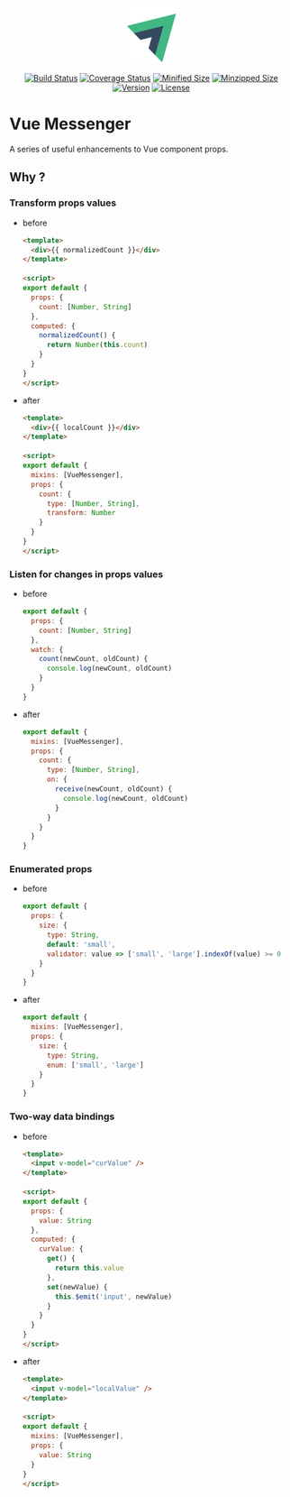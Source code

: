 <p align="center"><img width="100" src="./images/logo.png" alt="Vue Messenger logo"></p>

<p align="center">
  <a href="https://travis-ci.org/fjc0k/vue-messenger"><img src="https://travis-ci.org/fjc0k/vue-messenger.svg?branch=master" alt="Build Status"></a>
  <a href="https://codecov.io/gh/fjc0k/vue-messenger"><img src="https://codecov.io/gh/fjc0k/vue-messenger/branch/master/graph/badge.svg" alt="Coverage Status"></a>
  <a href="https://github.com/fjc0k/vue-messenger/blob/master/dist/vue-messenger.min.js"><img src="https://img.shields.io/badge/minzipped%20size-966%20B-blue.svg?MIN" alt="Minified Size"></a>
  <a href="https://github.com/fjc0k/vue-messenger/blob/master/dist/vue-messenger.min.js"><img src="https://img.shields.io/badge/minified%20size-2%20KB-blue.svg?MZIP" alt="Minzipped Size"></a>
  <a href="https://www.npmjs.com/package/vue-messenger"><img src="https://img.shields.io/npm/v/vue-messenger.svg" alt="Version"></a>
  <a href="https://www.npmjs.com/package/vue-messenger"><img src="https://img.shields.io/npm/l/vue-messenger.svg" alt="License"></a>
</p>

# Vue Messenger

A series of useful enhancements to Vue component props.

## Why ?

### Transform props values

- before

    ```html
    <template>
      <div>{{ normalizedCount }}</div>
    </template>
    
    <script>
    export default {
      props: {
        count: [Number, String]
      },
      computed: {
        normalizedCount() {
          return Number(this.count)
        }
      }
    }
    </script>
    ```

- after

    ```html
    <template>
      <div>{{ localCount }}</div>
    </template>
    
    <script>
    export default {
      mixins: [VueMessenger],
      props: {
        count: {
          type: [Number, String],
          transform: Number
        }
      }
    }
    </script>
    ```

### Listen for changes in props values
    
- before

    ```js
    export default {
      props: {
        count: [Number, String]
      },
      watch: {
        count(newCount, oldCount) {
          console.log(newCount, oldCount)
        }
      }
    }
    ```

- after

    ```js
    export default {
      mixins: [VueMessenger],
      props: {
        count: {
          type: [Number, String],
          on: {
            receive(newCount, oldCount) {
              console.log(newCount, oldCount)
            }
          }
        }
      }
    }
    ```

### Enumerated props

- before

    ```js
    export default {
      props: {
        size: {
          type: String,
          default: 'small',
          validator: value => ['small', 'large'].indexOf(value) >= 0
        }
      }
    }
    ```

- after

    ```js
    export default {
      mixins: [VueMessenger],
      props: {
        size: {
          type: String,
          enum: ['small', 'large']
        }
      }
    }
    ```

### Two-way data bindings

- before

    ```html
    <template>
      <input v-model="curValue" />
    </template>

    <script>
    export default {
      props: {
        value: String
      },
      computed: {
        curValue: {
          get() {
            return this.value
          },
          set(newValue) {
            this.$emit('input', newValue)
          }
        }
      }
    }
    </script>
    ```
  
- after

    ```html
    <template>
      <input v-model="localValue" />
    </template>

    <script>
    export default {
      mixins: [VueMessenger],
      props: {
        value: String
      }
    }
    </script>
    ```
<!-- 
# Install

## Package

```bash
# yarn
yarn add vue-messenger

# or, npm
npm i vue-messenger
```

## CDN

- [jsDelivr](//www.jsdelivr.com/package/npm/vue-messenger)
- [UNPKG](//unpkg.com/vue-messenger/)

Available as global `VueMessenger`. -->

<!-- # Example

```html
<template>
  <input
    v-model="localValue"
    v-show="localVisible"
  />
</template>

<script>
export default {
  props: {
    value: {
      type: [String, Number],
      transform: {
        receive: value => String(value),
        send: Number
      },
      on: {
        receive: console.log,
        send: console.log,
        change: console.log
      }
    },
    visible: {
      type: Boolean,
      sync: true
    }
  }
}
</script>
``` -->
